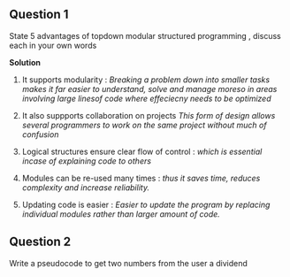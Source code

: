 ## Question 1
State 5 advantages of topdown modular  structured programming , discuss each in your own words

**Solution**

1. It supports modularity :
*Breaking a problem down into smaller tasks makes it far easier to understand, solve and manage moreso in areas involving large linesof code where effeciecny needs to be optimized* 

2. It also suppports collaboration on projects *This form of design allows several programmers to work on the same project without much of confusion*

3. Logical structures ensure clear flow of control : *which is essential incase of explaining code to others*
4. Modules can be re-used many times : *thus it saves time, reduces complexity and increase reliability.*
5. Updating code is easier : *Easier to update the program by replacing individual modules rather than larger amount of code.*

##  Question 2

Write a pseudocode to get two numbers from the user a dividend 